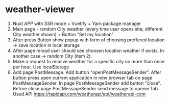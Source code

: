 # weather-viewer
1. Nuxt APP with SSR mode + Vuetify + Yarn package manager
2. Main page - random City weather (every time user opens site, different City weather shown) + Button  "Set my location"
3. After press Button show popup with form of choosing preffered location -> save location in local storage
4. After page reload user should see choosen location weather if exists. In another case -> random City (item 2).
5. Make a request to receive weather for a specific city no more than once per hour. Use localStorage
6. Add page PostMessage. Add button "openPostMessageSender". After button press open current application in new browser tab on page PostMessageSender.
In page PostMessageSender add button "close". Before close page PostMessageSender send message to opener tab.
Used API https://rapidapi.com/weatherapi/api/weatherapi-com
